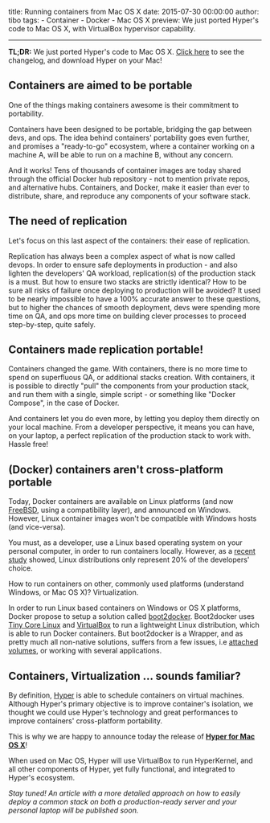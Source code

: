 title: Running containers from Mac OS Xdate: 2015-07-30 00:00:00author: tibotags:    - Container    - Docker    - Mac OS Xpreview: We just ported Hyper's code to Mac OS X, with VirtualBox hypervisor capability.---**TL;DR:** We just ported Hyper's code to Mac OS X. [Click here](https://docs.hyper.sh/release_notes/v0.3.html) to see the changelog, and download Hyper on your Mac!## Containers are aimed to be portableOne of the things making containers awesome is their commitment to portability.Containers have been designed to be portable, bridging the gap between devs, and ops. The idea behind containers' portability goes even further, and promises a "ready-to-go" ecosystem, where a container working on a machine A, will be able to run on a machine B, without any concern.And it works! Tens of thousands of container images are today shared through the official Docker hub repository - not to mention private repos, and alternative hubs. Containers, and Docker, make it easier than ever to distribute, share, and reproduce any components of your software stack.## The need of replicationLet's focus on this last aspect of the containers: their ease of replication.Replication has always been a complex aspect of what is now called devops. In order to ensure safe deployments in production - and also lighten the developers' QA workload, replication(s) of the production stack is a must. But how to ensure two stacks are strictly identical? How to be sure all risks of failure once deploying to production will be avoided?It used to be nearly impossible to have a 100% accurate answer to these questions, but to higher the chances of smooth deployment, devs were spending more time on QA, and ops more time on building clever processes to proceed step-by-step, quite safely.## Containers made replication portable!Containers changed the game. With containers, there is no more time to spend on superfluous QA, or additional stacks creation. With containers, it is possible to directly "pull" the components from your production stack, and run them with a single, simple script - or something like "Docker Compose", in the case of Docker.And containers let you do even more, by letting you deploy them directly on your local machine. From a developer perspective, it means you can have, on your laptop, a perfect replication of the production stack to work with. Hassle free!## (Docker) containers aren't cross-platform portableToday, Docker containers are available on Linux platforms (and now [FreeBSD](https://wiki.freebsd.org/Docker), using a compatibility layer), and announced on Windows. However, Linux container images won't be compatible with Windows hosts (and vice-versa).You must, as a developer, use a Linux based operating system on your personal computer, in order to run containers locally. However, as a [recent study](http://stackoverflow.com/research/developer-survey-2015) showed, Linux distributions only represent 20% of the developers' choice.How to run containers on other, commonly used platforms (understand Windows, or Mac OS X)? Virtualization.In order to run Linux based containers on Windows or OS X platforms, Docker propose to setup a solution called [boot2docker](http://boot2docker.io/). Boot2docker uses [Tiny Core Linux](http://tinycorelinux.net/) and [VirtualBox](https://www.virtualbox.org/) to run a lightweight Linux distribution, which is able to run Docker containers. But boot2docker is a Wrapper, and as pretty much all non-native solutions, suffers from a few issues, i.e [attached volumes](https://github.com/boot2docker/boot2docker/issues/413), or working with several applications.## Containers, Virtualization ... sounds familiar?By definition, [Hyper](http://hyper.sh) is able to schedule containers on virtual machines. Although Hyper's primary objective is to improve container's isolation, we thought we could use Hyper's technology and great performances to improve containers' cross-platform portability.This is why we are happy to announce today the release of **[Hyper for Mac OS X](https://docs.hyper.sh/get_started/install.html)**!When used on Mac OS, Hyper will use VirtualBox to run HyperKernel, and all other components of Hyper, yet fully functional, and integrated to Hyper's ecosystem.*Stay tuned! An article with a more detailed approach on how to easily deploy a common stack on both a production-ready server and your personal laptop will be published soon.*